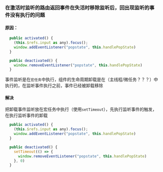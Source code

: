 ### 在激活时监听的路由返回事件在失活时移除监听后，回出现监听的事件没有执行的问题

#### 原因：

```js
  public activated() {
    (this.$refs.input as any).focus();
    window.addEventListener("popstate", this.handlePopState)
  }

  public deactivated() {
    window.removeEventListener("popstate", this.handlePopState)
  }
```

事件监听是在`宏任务`中执行，组件的生命周期卸载是在（主线程/微任务？？？）中执行的，在监听事件执行之前，事件已经被卸载移除

#### 解决

把卸载事件监听放在宏任务中执行（使用`setTimeout`），先执行监听事件的触发，在执行监听事件的卸载

```jsx
  public activated() {
    (this.$refs.input as any).focus();
    window.addEventListener("popstate", this.handlePopState)
  }

  public deactivated() {
    setTimeout(() => {
      window.removeEventListener("popstate", this.handlePopState)
    }, 0)
  }
```

